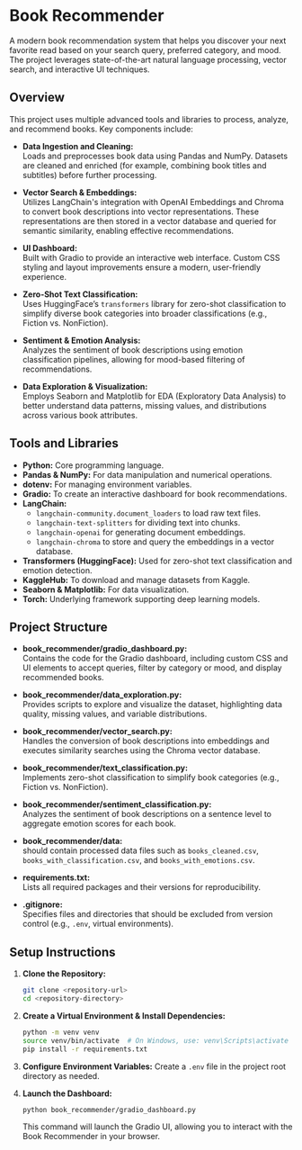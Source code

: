 # Book Recommender

A modern book recommendation system that helps you discover your next favorite read based on your search query, preferred category, and mood. The project leverages state-of-the-art natural language processing, vector search, and interactive UI techniques.




## Overview

This project uses multiple advanced tools and libraries to process, analyze, and recommend books. Key components include:

- **Data Ingestion and Cleaning:**  
  Loads and preprocesses book data using Pandas and NumPy. Datasets are cleaned and enriched (for example, combining book titles and subtitles) before further processing.

- **Vector Search & Embeddings:**  
  Utilizes LangChain's integration with OpenAI Embeddings and Chroma to convert book descriptions into vector representations. These representations are then stored in a vector database and queried for semantic similarity, enabling effective recommendations.

- **UI Dashboard:**  
  Built with Gradio to provide an interactive web interface. Custom CSS styling and layout improvements ensure a modern, user-friendly experience.

- **Zero-Shot Text Classification:**  
  Uses HuggingFace’s `transformers` library for zero-shot classification to simplify diverse book categories into broader classifications (e.g., Fiction vs. NonFiction).

- **Sentiment & Emotion Analysis:**  
  Analyzes the sentiment of book descriptions using emotion classification pipelines, allowing for mood-based filtering of recommendations.

- **Data Exploration & Visualization:**  
  Employs Seaborn and Matplotlib for EDA (Exploratory Data Analysis) to better understand data patterns, missing values, and distributions across various book attributes.

## Tools and Libraries

- **Python:** Core programming language.
- **Pandas & NumPy:** For data manipulation and numerical operations.
- **dotenv:** For managing environment variables.
- **Gradio:** To create an interactive dashboard for book recommendations.
- **LangChain:**  
  - `langchain-community.document_loaders` to load raw text files.  
  - `langchain-text-splitters` for dividing text into chunks.  
  - `langchain-openai` for generating document embeddings.  
  - `langchain-chroma` to store and query the embeddings in a vector database.
- **Transformers (HuggingFace):** Used for zero-shot text classification and emotion detection.
- **KaggleHub:** To download and manage datasets from Kaggle.
- **Seaborn & Matplotlib:** For data visualization.
- **Torch:** Underlying framework supporting deep learning models.

## Project Structure

- **book_recommender/gradio_dashboard.py:**  
  Contains the code for the Gradio dashboard, including custom CSS and UI elements to accept queries, filter by category or mood, and display recommended books.

- **book_recommender/data_exploration.py:**  
  Provides scripts to explore and visualize the dataset, highlighting data quality, missing values, and variable distributions.

- **book_recommender/vector_search.py:**  
  Handles the conversion of book descriptions into embeddings and executes similarity searches using the Chroma vector database.

- **book_recommender/text_classification.py:**  
  Implements zero-shot classification to simplify book categories (e.g., Fiction vs. NonFiction).

- **book_recommender/sentiment_classification.py:**  
  Analyzes the sentiment of book descriptions on a sentence level to aggregate emotion scores for each book.

- **book_recommender/data:**  
  should contain processed data files such as `books_cleaned.csv`, `books_with_classification.csv`, and `books_with_emotions.csv`.

- **requirements.txt:**  
  Lists all required packages and their versions for reproducibility.

- **.gitignore:**  
  Specifies files and directories that should be excluded from version control (e.g., `.env`, virtual environments).

## Setup Instructions

1. **Clone the Repository:**
   ```bash
   git clone <repository-url>
   cd <repository-directory>
   ```

2. **Create a Virtual Environment & Install Dependencies:**
   ```bash
   python -m venv venv
   source venv/bin/activate  # On Windows, use: venv\Scripts\activate
   pip install -r requirements.txt
   ```

3. **Configure Environment Variables:**
   Create a `.env` file in the project root directory as needed.

4. **Launch the Dashboard:**
   ```bash
   python book_recommender/gradio_dashboard.py
   ```
   This command will launch the Gradio UI, allowing you to interact with the Book Recommender in your browser.

